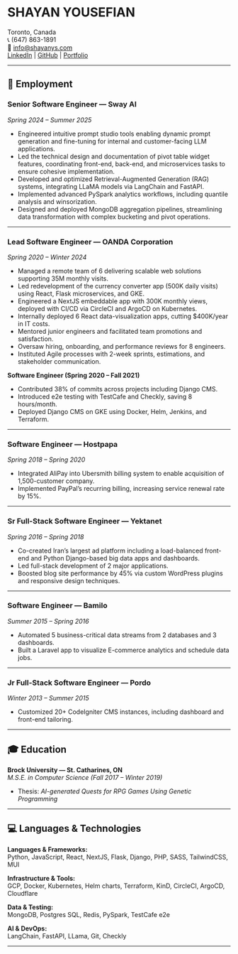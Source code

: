# SHAYAN YOUSEFIAN

Toronto, Canada  
📞 (647) 863-1891  
📧 info@shayanys.com  
[LinkedIn](https://www.linkedin.com/in/shayanys/) | [GitHub](https://github.com/shayan-ys) | [Portfolio](https://shayanys.com/)

---

## 💼 Employment

### Senior Software Engineer — Sway AI

_Spring 2024 – Summer 2025_

- Engineered intuitive prompt studio tools enabling dynamic prompt generation and fine-tuning for internal and customer-facing LLM applications.
- Led the technical design and documentation of pivot table widget features, coordinating front-end, back-end, and microservices tasks to ensure cohesive implementation.
- Developed and optimized Retrieval-Augmented Generation (RAG) systems, integrating LLaMA models via LangChain and FastAPI.
- Implemented advanced PySpark analytics workflows, including quantile analysis and winsorization.
- Designed and deployed MongoDB aggregation pipelines, streamlining data transformation with complex bucketing and pivot operations.

---

### Lead Software Engineer — OANDA Corporation

_Spring 2020 – Winter 2024_

- Managed a remote team of 6 delivering scalable web solutions supporting 35M monthly visits.
- Led redevelopment of the currency converter app (500K daily visits) using React, Flask microservices, and GKE.
- Engineered a NextJS embeddable app with 300K monthly views, deployed with CI/CD via CircleCI and ArgoCD on Kubernetes.
- Internally deployed 6 React data-visualization apps, cutting $400K/year in IT costs.
- Mentored junior engineers and facilitated team promotions and satisfaction.
- Oversaw hiring, onboarding, and performance reviews for 8 engineers.
- Instituted Agile processes with 2-week sprints, estimations, and stakeholder communication.

**Software Engineer (Spring 2020 – Fall 2021)**

- Contributed 38% of commits across projects including Django CMS.
- Introduced e2e testing with TestCafe and Checkly, saving 8 hours/month.
- Deployed Django CMS on GKE using Docker, Helm, Jenkins, and Terraform.

---

### Software Engineer — Hostpapa

_Spring 2018 – Spring 2020_

- Integrated AliPay into Ubersmith billing system to enable acquisition of 1,500-customer company.
- Implemented PayPal’s recurring billing, increasing service renewal rate by 15%.

---

### Sr Full-Stack Software Engineer — Yektanet

_Spring 2016 – Spring 2018_

- Co-created Iran’s largest ad platform including a load-balanced front-end and Python Django-based big data apps and dashboards.
- Led full-stack development of 2 major applications.
- Boosted blog site performance by 45% via custom WordPress plugins and responsive design techniques.

---

### Software Engineer — Bamilo

_Summer 2015 – Spring 2016_

- Automated 5 business-critical data streams from 2 databases and 3 dashboards.
- Built a Laravel app to visualize E-commerce analytics and schedule data jobs.

---

### Jr Full-Stack Software Engineer — Pordo

_Winter 2013 – Summer 2015_

- Customized 20+ CodeIgniter CMS instances, including dashboard and front-end tailoring.

---

## 🎓 Education

**Brock University — St. Catharines, ON**  
_M.S.E. in Computer Science (Fall 2017 – Winter 2019)_

- Thesis: _AI-generated Quests for RPG Games Using Genetic Programming_

---

## 💻 Languages & Technologies

**Languages & Frameworks:**  
Python, JavaScript, React, NextJS, Flask, Django, PHP, SASS, TailwindCSS, MUI

**Infrastructure & Tools:**  
GCP, Docker, Kubernetes, Helm charts, Terraform, KinD, CircleCI, ArgoCD, Cloudflare

**Data & Testing:**  
MongoDB, Postgres SQL, Redis, PySpark, TestCafe e2e

**AI & DevOps:**  
LangChain, FastAPI, LLama, Git, Checkly

---

